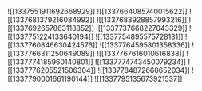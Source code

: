![[1337551911692668929]]
![[1337664085740015622]]
![[1337681379216084992]]
![[1337683928857993216]]
![[1337692657863118852]]
![[1337737668227043329]]
![[1337751224133640194]]
![[1337754895575728131]]
![[1337760846630424576]]
![[1337764595801358336]]
![[1337766311250649089]]
![[1337767616010616838]]
![[1337774185960140801]]
![[1337774743450079234]]
![[1337776205521506304]]
![[1337784872660652034]]
![[1337790001661190144]]
![[1337795135673921537]]
